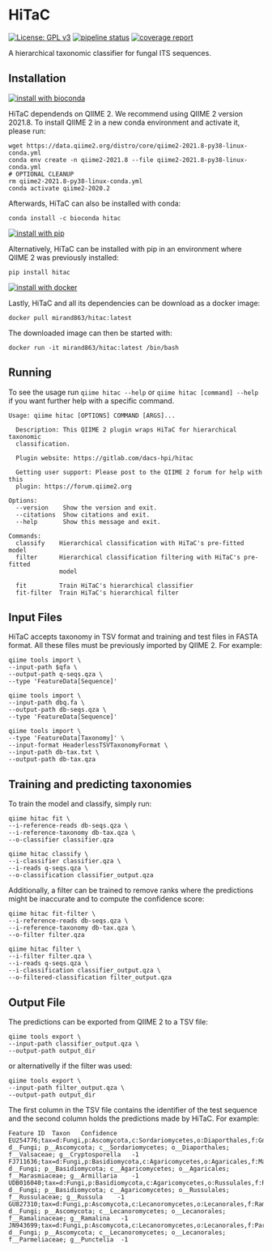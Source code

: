 # HiTaC

[![License: GPL v3](https://img.shields.io/badge/License-GPLv3-blue.svg)](https://www.gnu.org/licenses/gpl-3.0) [![pipeline status](https://gitlab.com/dacs-hpi/hitac/badges/master/pipeline.svg)](https://gitlab.com/dacs-hpi/hitac/-/commits/master) [![coverage report](https://gitlab.com/dacs-hpi/hitac/badges/master/coverage.svg)](https://gitlab.com/dacs-hpi/hitac/-/commits/master)

A hierarchical taxonomic classifier for fungal ITS sequences.

## Installation

[![install with bioconda](https://img.shields.io/badge/install%20with-bioconda-brightgreen.svg?style=flat)](http://bioconda.github.io/recipes/hitac/README.html)

HiTaC dependends on QIIME 2. We recommend using QIIME 2 version 2021.8. To install QIIME 2 in a new conda environment and activate it, please run:

```
wget https://data.qiime2.org/distro/core/qiime2-2021.8-py38-linux-conda.yml
conda env create -n qiime2-2021.8 --file qiime2-2021.8-py38-linux-conda.yml
# OPTIONAL CLEANUP
rm qiime2-2021.8-py38-linux-conda.yml
conda activate qiime2-2020.2
```

Afterwards, HiTaC can also be installed with conda:

```
conda install -c bioconda hitac
```

[![install with pip](https://gitlab.com/dacs-hpi/hitac/-/raw/master/resources/pip.svg)](https://pypi.org/project/hitac/)

Alternatively, HiTaC can be installed with pip in an environment where QIIME 2 was previously installed:

```
pip install hitac
```

[![install with docker](https://gitlab.com/dacs-hpi/hitac/-/raw/master/resources/docker.svg)](https://hub.docker.com/r/mirand863/hitac)

Lastly, HiTaC and all its dependencies can be download as a docker image:

```
docker pull mirand863/hitac:latest
```

The downloaded image can then be started with:

```
docker run -it mirand863/hitac:latest /bin/bash
```

## Running

To see the usage run `qiime hitac --help` or `qiime hitac [command] --help` if you want further help with a specific command.

```
Usage: qiime hitac [OPTIONS] COMMAND [ARGS]...

  Description: This QIIME 2 plugin wraps HiTaC for hierarchical taxonomic
  classification.

  Plugin website: https://gitlab.com/dacs-hpi/hitac

  Getting user support: Please post to the QIIME 2 forum for help with this
  plugin: https://forum.qiime2.org

Options:
  --version    Show the version and exit.
  --citations  Show citations and exit.
  --help       Show this message and exit.

Commands:
  classify    Hierarchical classification with HiTaC's pre-fitted model
  filter      Hierarchical classification filtering with HiTaC's pre-fitted
              model

  fit         Train HiTaC's hierarchical classifier
  fit-filter  Train HiTaC's hierarchical filter
```

## Input Files

HiTaC accepts taxonomy in TSV format and training and test files in FASTA format. All these files must be previously imported by QIIME 2. For example:

```
qiime tools import \
--input-path $qfa \
--output-path q-seqs.qza \
--type 'FeatureData[Sequence]'

qiime tools import \
--input-path dbq.fa \
--output-path db-seqs.qza \
--type 'FeatureData[Sequence]'

qiime tools import \
--type 'FeatureData[Taxonomy]' \
--input-format HeaderlessTSVTaxonomyFormat \
--input-path db-tax.txt \
--output-path db-tax.qza
```

## Training and predicting taxonomies

To train the model and classify, simply run:

```
qiime hitac fit \
--i-reference-reads db-seqs.qza \
--i-reference-taxonomy db-tax.qza \
--o-classifier classifier.qza

qiime hitac classify \
--i-classifier classifier.qza \
--i-reads q-seqs.qza \
--o-classification classifier_output.qza
```

Additionally, a filter can be trained to remove ranks where the predictions might be inaccurate and to compute the confidence score:

```
qiime hitac fit-filter \
--i-reference-reads db-seqs.qza \
--i-reference-taxonomy db-tax.qza \
--o-filter filter.qza

qiime hitac filter \
--i-filter filter.qza \
--i-reads q-seqs.qza \
--i-classification classifier_output.qza \
--o-filtered-classification filter_output.qza
```

## Output File

The predictions can be exported from QIIME 2 to a TSV file:

```
qiime tools export \
--input-path classifier_output.qza \
--output-path output_dir
```

or alternativelly if the filter was used:

```
qiime tools export \
--input-path filter_output.qza \
--output-path output_dir
```

The first column in the TSV file contains the identifier of the test sequence and the second column holds the predictions made by HiTaC. For example:

```
Feature ID	Taxon	Confidence
EU254776;tax=d:Fungi,p:Ascomycota,c:Sordariomycetes,o:Diaporthales,f:Gnomoniaceae,g:Gnomonia;	d__Fungi; p__Ascomycota; c__Sordariomycetes; o__Diaporthales; f__Valsaceae; g__Cryptosporella	-1
FJ711636;tax=d:Fungi,p:Basidiomycota,c:Agaricomycetes,o:Agaricales,f:Marasmiaceae,g:Armillaria;	d__Fungi; p__Basidiomycota; c__Agaricomycetes; o__Agaricales; f__Marasmiaceae; g__Armillaria	-1
UDB016040;tax=d:Fungi,p:Basidiomycota,c:Agaricomycetes,o:Russulales,f:Russulaceae,g:Russula;	d__Fungi; p__Basidiomycota; c__Agaricomycetes; o__Russulales; f__Russulaceae; g__Russula	-1
GU827310;tax=d:Fungi,p:Ascomycota,c:Lecanoromycetes,o:Lecanorales,f:Ramalinaceae,g:Ramalina;	d__Fungi; p__Ascomycota; c__Lecanoromycetes; o__Lecanorales; f__Ramalinaceae; g__Ramalina	-1
JN943699;tax=d:Fungi,p:Ascomycota,c:Lecanoromycetes,o:Lecanorales,f:Parmeliaceae,g:Melanohalea;	d__Fungi; p__Ascomycota; c__Lecanoromycetes; o__Lecanorales; f__Parmeliaceae; g__Punctelia	-1
```
